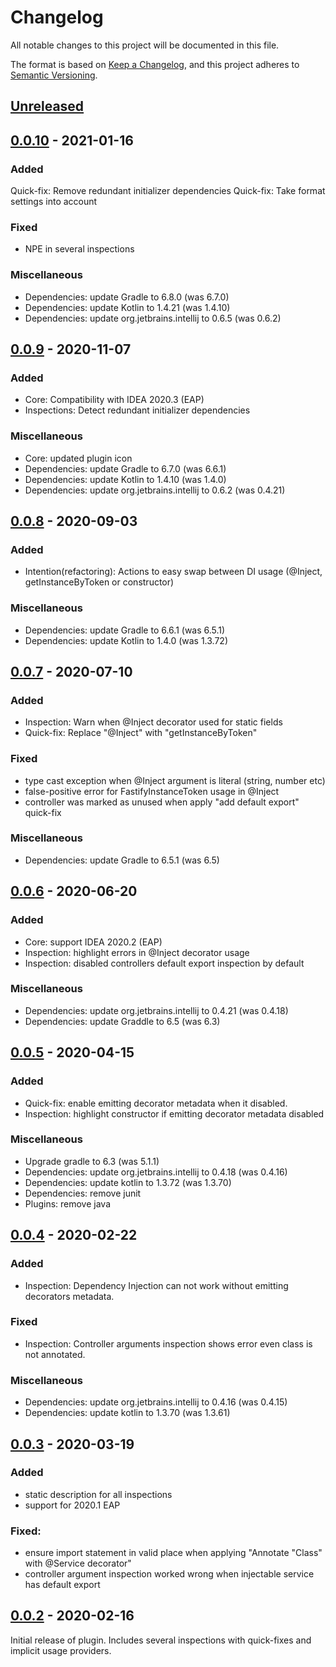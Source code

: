 # Changelog
All notable changes to this project will be documented in this file.

The format is based on [Keep a Changelog](https://keepachangelog.com/en/1.0.0/),
and this project adheres to [Semantic Versioning](https://semver.org/spec/v2.0.0.html).

## [Unreleased]

## [0.0.10] - 2021-01-16
### Added
Quick-fix: Remove redundant initializer dependencies
Quick-fix: Take format settings into account

### Fixed
- NPE in several inspections

### Miscellaneous
- Dependencies: update Gradle to 6.8.0 (was 6.7.0)
- Dependencies: update Kotlin to 1.4.21 (was 1.4.10)
- Dependencies: update org.jetbrains.intellij to 0.6.5 (was 0.6.2)


## [0.0.9] - 2020-11-07
### Added
- Core: Compatibility with IDEA 2020.3 (EAP)
- Inspections: Detect redundant initializer dependencies

### Miscellaneous
- Core: updated plugin icon
- Dependencies: update Gradle to 6.7.0 (was 6.6.1)
- Dependencies: update Kotlin to 1.4.10 (was 1.4.0)
- Dependencies: update org.jetbrains.intellij to 0.6.2 (was 0.4.21)


## [0.0.8] - 2020-09-03
### Added
- Intention(refactoring): Actions to easy swap between DI usage (@Inject, getInstanceByToken or constructor)

### Miscellaneous
- Dependencies: update Gradle to 6.6.1 (was 6.5.1)
- Dependencies: update Kotlin to 1.4.0 (was 1.3.72)


## [0.0.7] - 2020-07-10
### Added
- Inspection: Warn when @Inject decorator used for static fields
- Quick-fix: Replace "@Inject" with "getInstanceByToken"

### Fixed
- type cast exception when @Inject argument is literal (string, number etc)
- false-positive error for FastifyInstanceToken usage in @Inject
- controller was marked as unused when apply "add default export" quick-fix

### Miscellaneous
- Dependencies: update Gradle to 6.5.1 (was 6.5)


## [0.0.6] - 2020-06-20
### Added
- Core: support IDEA 2020.2 (EAP)
- Inspection: highlight errors in @Inject decorator usage
- Inspection: disabled controllers default export inspection by default

### Miscellaneous
- Dependencies: update org.jetbrains.intellij to 0.4.21 (was 0.4.18)
- Dependencies: update Graddle to 6.5 (was 6.3)


## [0.0.5] - 2020-04-15
### Added
- Quick-fix: enable emitting decorator metadata when it disabled.
- Inspection: highlight constructor if emitting decorator metadata disabled

### Miscellaneous
- Upgrade gradle to 6.3 (was 5.1.1)
- Dependencies: update org.jetbrains.intellij to 0.4.18 (was 0.4.16)
- Dependencies: update kotlin to 1.3.72 (was 1.3.70)
- Dependencies: remove junit
- Plugins: remove java


## [0.0.4] - 2020-02-22
### Added
- Inspection: Dependency Injection can not work without emitting decorators metadata.

### Fixed
- Inspection: Controller arguments inspection shows error even class is not annotated.

### Miscellaneous
- Dependencies: update org.jetbrains.intellij to 0.4.16 (was 0.4.15)
- Dependencies: update kotlin to 1.3.70 (was 1.3.61)


## [0.0.3] - 2020-03-19
### Added
- static description for all inspections
- support for 2020.1 EAP

### Fixed:
- ensure import statement in valid place when applying "Annotate "Class" with @Service decorator"
- controller argument inspection worked wrong when injectable service has default export


## [0.0.2] - 2020-02-16
Initial release of plugin. Includes several inspections with quick-fixes and implicit usage providers.

[Unreleased]: https://github.com/L2jLiga/fastify-decorators-plugin/compare/v0.10...HEAD
[0.0.10]: https://github.com/L2jLiga/fastify-decorators-plugin/compare/v0.9...v0.10
[0.0.9]: https://github.com/L2jLiga/fastify-decorators-plugin/compare/0.8...v0.9
[0.0.8]: https://github.com/L2jLiga/fastify-decorators-plugin/compare/0.7...0.8
[0.0.7]: https://github.com/L2jLiga/fastify-decorators-plugin/compare/0.6...0.7
[0.0.6]: https://github.com/L2jLiga/fastify-decorators-plugin/compare/0.5...0.6
[0.0.5]: https://github.com/L2jLiga/fastify-decorators-plugin/compare/0.4...0.5
[0.0.4]: https://github.com/L2jLiga/fastify-decorators-plugin/compare/0.3...0.4
[0.0.3]: https://github.com/L2jLiga/fastify-decorators-plugin/compare/0.2...0.3
[0.0.2]: https://github.com/L2jLiga/fastify-decorators-plugin/releases/tag/0.2